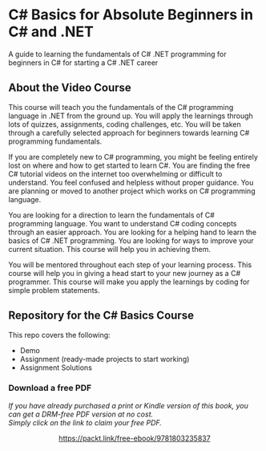 # C# Basics for Absolute Beginners in C# and .NET
A guide to learning the fundamentals of C# .NET programming for beginners in C# for starting a C# .NET career

## About the Video Course
This course will teach you the fundamentals of the C# programming language in .NET from the ground up. You will apply the learnings through lots of quizzes, assignments, coding challenges, etc. You will be taken through a carefully selected approach for beginners towards learning C# programming fundamentals.

If you are completely new to C# programming, you might be feeling entirely lost on where and how to get started to learn C#. You are finding the free C# tutorial videos on the internet too overwhelming or difficult to understand. You feel confused and helpless without proper guidance. You are planning or moved to another project which works on C# programming language.

You are looking for a direction to learn the fundamentals of C# programming language. You want to understand C# coding concepts through an easier approach. You are looking for a helping hand to learn the basics of C# .NET programming. You are looking for ways to improve your current situation. This course will help you in achieving them.

You will be mentored throughout each step of your learning process. This course will help you in giving a head start to your new journey as a C# programmer. This course will make you apply the learnings by coding for simple problem statements.



## Repository for the C# Basics Course
This repo covers the following:
* Demo
* Assignment (ready-made projects to start working)
* Assignment Solutions


### Download a free PDF

 <i>If you have already purchased a print or Kindle version of this book, you can get a DRM-free PDF version at no cost.<br>Simply click on the link to claim your free PDF.</i>
<p align="center"> <a href="https://packt.link/free-ebook/9781803235837">https://packt.link/free-ebook/9781803235837 </a> </p>